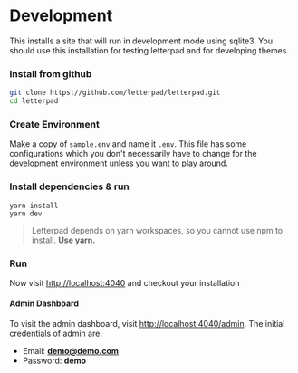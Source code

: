 # Development

This installs a site that will run in development mode using sqlite3. You should use this installation for testing letterpad and for developing themes.

### Install from github

```bash
git clone https://github.com/letterpad/letterpad.git 
cd letterpad
```

### Create Environment

Make a copy of `sample.env` and name it `.env`. This file has some configurations which you don't necessarily have to change for the development environment unless you want to play around.

### Install dependencies & run

```text
yarn install 
yarn dev
```

> Letterpad depends on yarn workspaces, so you cannot use npm to install. **Use yarn.**

### Run

Now visit [http://localhost:4040](http://localhost:4040/) and checkout your installation

#### Admin Dashboard

To visit the admin dashboard, visit [http://localhost:4040/admin](http://localhost:4040/admin). The initial credentials of admin are:

* Email: **demo@demo.com**
* Password: **demo**

